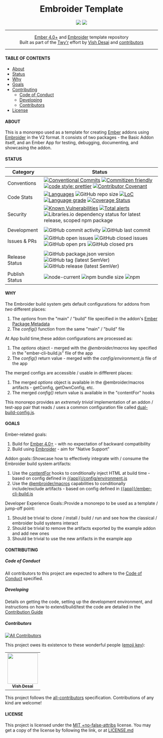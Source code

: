 <h1 align="center">
    Embroider Template
</h1>
<div align="center">
    <a href="https://spdx.org/licenses/MITNFA.html"><img src="https://img.shields.io/badge/License-MIT%20%2Bno--false--attribs-blue" /></a>
    <a href="https://github.com/twyr/embroider-template/blob/main/CODE_OF_CONDUCT.md"><img src="https://img.shields.io/badge/Contributor%20Covenant-v2.0%20adopted-ff69b4.svg" /></a>
</div>
<hr />

<div align="center">
    <a href="https://emberjs.com">Ember 4.0+</a> and <a href="">Embroider</a> template repository
</div>
<div align="center">
    Built as part of the <a href="https://github.com/twyr">Twy&apos;r</a> effort by <a href="https://github.com/shadyvd">Vish Desai</a> and <a href="https://github.com/twyr/embroider-template/graphs/contributors">contributors</a>
</div>
<hr />

#### TABLE OF CONTENTS

-   [About](#about)
-   [Status](#status)
-   [Why](#why)
-   [Goals](#goals)
-   [Contributing](#contributing)
    -   [Code of Conduct](#code-of-conduct)
    -   [Developing](#developing)
    -   [Contributors](#contributors)
-   [License](#license)

#### ABOUT

This is a monorepo used as a template for creating [Ember](https://emberjs.com) addons using [Embroider](https://github.com/embroider-build/embroider) in the V2 format.
It consists of two packages - the Basic Addon itself, and an Ember App for testing, debugging, documenting, and showcasing the addon.

#### STATUS

| Category       | Status                                                                                                                                                                                                                                                                                                                                                                                                                                                                                                                                                                                                                                                               |
| -------------- | -------------------------------------------------------------------------------------------------------------------------------------------------------------------------------------------------------------------------------------------------------------------------------------------------------------------------------------------------------------------------------------------------------------------------------------------------------------------------------------------------------------------------------------------------------------------------------------------------------------------------------------------------------------------- |
| Conventions    | [![Conventional Commits](https://img.shields.io/badge/Conventional%20Commits-1.0.0-brightgreen.svg)](https://conventionalcommits.org) [![Commitizen friendly](https://img.shields.io/badge/commitizen-friendly-brightgreen.svg)](http://commitizen.github.io/cz-cli/) [![code style: prettier](https://img.shields.io/badge/code_style-prettier-ff69b4.svg?style=flat-square)](https://github.com/prettier/prettier) [![Contributor Covenant](https://img.shields.io/badge/Contributor%20Covenant-2.1-4baaaa.svg)](CODE_OF_CONDUCT.md)                                                                                                                               |
| Code Stats     | [![Languages](https://badgen.net/lgtm/langs/g/twyr/embroider-template)](https://lgtm.com/projects/g/twyr/embroider-template) ![GitHub repo size](https://img.shields.io/github/repo-size/twyr/embroider-template) [![LoC](https://badgen.net/lgtm/lines/g/twyr/embroider-template)](https://lgtm.com/projects/g/twyr/embroider-template) [![Language grade](https://badgen.net/lgtm/grade/g/twyr/embroider-template)](https://lgtm.com/projects/g/twyr/embroider-template/context:javascript) [![Coverage Status](https://coveralls.io/repos/github/twyr/embroider-template/badge.svg?branch=main)](https://coveralls.io/github/twyr/embroider-template?branch=main) |
| Security       | [![Known Vulnerabilities](https://snyk.io/test/github/twyr/embroider-template/badge.svg?targetFile=package.json)](https://snyk.io/test/github/twyr/embroider-template?targetFile=package.json) [![Total alerts](https://img.shields.io/lgtm/alerts/g/twyr/embroider-template.svg?logo=lgtm&logoWidth=18)](https://lgtm.com/projects/g/twyr/embroider-template/alerts/) ![Libraries.io dependency status for latest release, scoped npm package](https://img.shields.io/librariesio/release/npm/@twyr/embroider-addon)                                                                                                                                                |
|                |                                                                                                                                                                                                                                                                                                                                                                                                                                                                                                                                                                                                                                                                      |
| Development    | ![GitHub commit activity](https://img.shields.io/github/commit-activity/m/twyr/embroider-template) ![GitHub last commit](https://img.shields.io/github/last-commit/twyr/embroider-template)                                                                                                                                                                                                                                                                                                                                                                                                                                                                          |
| Issues & PRs   | ![GitHub open issues](https://img.shields.io/github/issues-raw/twyr/embroider-template) ![GitHub closed issues](https://img.shields.io/github/issues-closed-raw/twyr/embroider-template) ![GitHub open prs](https://img.shields.io/github/issues-pr-raw/twyr/embroider-template) ![GitHub closed prs](https://img.shields.io/github/issues-pr-closed-raw/twyr/embroider-template)                                                                                                                                                                                                                                                                                    |
|                |                                                                                                                                                                                                                                                                                                                                                                                                                                                                                                                                                                                                                                                                      |
| Release Status | ![GitHub package.json version](https://img.shields.io/github/package-json/v/twyr/embroider-template/main) ![GitHub tag (latest SemVer)](https://img.shields.io/github/v/tag/twyr/embroider-template?sort=semver) ![GitHub release (latest SemVer)](https://img.shields.io/github/v/release/twyr/embroider-template?sort=semver)                                                                                                                                                                                                                                                                                                                                      |
| Publish Status | ![node-current](https://img.shields.io/node/v/@twyr/embroider-addon) ![npm bundle size](https://badgen.net/bundlephobia/min/@twyr/embroider-addon) ![npm](https://img.shields.io/npm/dy/@twyr/embroider-addon)                                                                                                                                                                                                                                                                                                                                                                                                                                                       |

#### WHY

The Embroider build system gets default configurations for addons from _two_ different places:

1. The _options_ from the "main" / "build" file specified in the addon's [Ember Package Metadata](https://github.com/embroider-build/embroider/blob/main/SPEC.md#definitions)
1. The _config()_ function from the same "main" / "build" file

At App build time,these addon configurations are processed as:

1. The _options_ object - merged with the _@embroider/macros_ key specified in the "ember-cli-build.js" file of the app
1. The _config()_ return value - merged with the _config/environment.js_ file of the app

The merged configs are accessible / usable in diffferent places:

1. The merged _options_ object is available in the @embroider/macros artifacts - getConfig, getOwnConfig, etc.
1. The merged _config()_ return value is available in the "contentFor" hooks

This monorepo provides an _extremely trivial_ implementation of an addon / test-app pair that reads / uses a common configuration file
called [dual-build-config.js](./addons/embroider-app/config/dual-build-config.js).

#### GOALS

Ember-related goals:

1. Build for [Ember 4.0+](https://emberjs.com) - with no expectation of backward compatibility
1. Build using [Embroider](https://github.com/embroider-build/embroider) - aim for "Native Support"

Addon goals::Showcase how to effectively integrate with / consume the Embroider build system artifacts:

1. Use the [contentFor](https://github.com/embroider-build/embroider/blob/main/SPEC.md#contentfor) hooks to conditionally inject HTML at build time - based on config defined in [{{app}}/config/environment.js](./addons/embroider-app/config/environment.js)
1. Use the [@embroider/macros](https://github.com/embroider-build/embroider/tree/main/addons/macros#readme) capabilities to conditionally include/exclude artifacts - based on config defined in [{{app}}/ember-cli-build.js](./addons/embroider-app/ember-cli-build.js)

Developer Experience Goals::Provide a monorepo to be used as a template / jump-off point:

1. Should be trivial to clone / install / build / run and see how the classical / embroider build systems interact
1. Should be trivial to remove the artifacts exported by the example addon and add new ones
1. Should be trivial to use the new artifacts in the example app

#### CONTRIBUTING

##### Code of Conduct

All contributors to this project are expected to adhere to the [Code of Conduct](CODE_OF_CONDUCT.md) specified.

##### Developing

Details on getting the code, setting up the development environment, and instructions on how to extend/build/test the code are detailed in the
[Contribution Guide](CONTRIBUTING.md)

##### Contributors

<!-- ALL-CONTRIBUTORS-BADGE:START - Do not remove or modify this section -->

[![All Contributors](https://img.shields.io/badge/all_contributors-1-orange.svg?style=flat-square)](#contributors)

<!-- ALL-CONTRIBUTORS-BADGE:END -->

This project owes its existence to these wonderful people ([emoji key](https://allcontributors.org/docs/en/emoji-key)):

<!-- ALL-CONTRIBUTORS-LIST:START - Do not remove or modify this section -->
<!-- prettier-ignore-start -->
<!-- markdownlint-disable -->
<table>
  <tr>
    <td align="center"><a href="http://twyr.github.io"><img src="https://avatars1.githubusercontent.com/u/5027975?v=4" width="100px;" alt=""/><br /><sub><b>Vish Desai</b></sub></a></td>
  </tr>
</table>

<!-- markdownlint-enable -->
<!-- prettier-ignore-end -->

<!-- ALL-CONTRIBUTORS-LIST:END -->

This project follows the [all-contributors](https://allcontributors.org) specification. Contributions of any kind are welcome!

#### LICENSE

This project is licensed under the [MIT +no-false-attribs](https://spdx.org/licenses/MITNFA.html) license.
You may get a copy of the license by following the link, or at [LICENSE.md](LICENSE.md)
